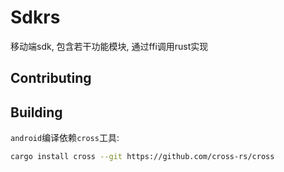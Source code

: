 # Sdkrs

移动端sdk, 包含若干功能模块, 通过ffi调用rust实现

## Contributing

## Building

`android`编译依赖`cross`工具:
```bash
cargo install cross --git https://github.com/cross-rs/cross
```
